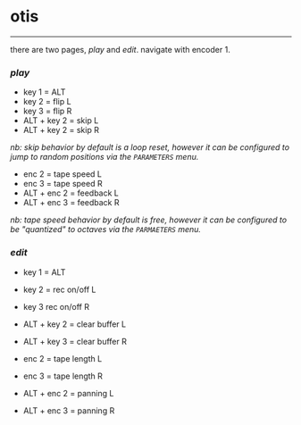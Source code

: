 
# otis

---

there are two pages, _play_ and _edit_. navigate with encoder 1.

### _play_

* key 1 = ALT
* key 2 = flip L
* key 3 = flip R
* ALT + key 2 = skip L
* ALT + key 2 = skip R

_nb: skip behavior by default is a loop reset, however it can be configured to jump to random positions via the ```PARAMETERS``` menu._

* enc 2 = tape speed L
* enc 3 = tape speed R
* ALT + enc 2 = feedback L
* ALT + enc 3 = feedback R

_nb: tape speed behavior by default is free, however it can be configured to be "quantized" to octaves via the ```PARMAETERS``` menu._


### _edit_

* key 1 = ALT
* key 2 = rec on/off L
* key 3 rec on/off R
* ALT + key 2 = clear buffer L
* ALT + key 3 = clear buffer R

* enc 2 = tape length L
* enc 3 = tape length R
* ALT + enc 2 = panning L
* ALT + enc 3 = panning R
